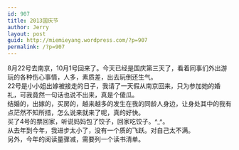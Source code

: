 ```yaml
---
id: 907
title: 2013国庆节
author: Jerry
layout: post
guid: http://miemieyang.wordpress.com/?p=907
permalink: /?p=907
---
```

8月22号去南京，10月1号回来了。今天已经是国庆第三天了，看着同事们外出游玩的各种伤心事情，人多，素质差，出去玩倒还生气。  
22号是小小姐出嫁被接走的日子，我请了一天假从南京回来，只为参加她的婚礼，可我竟然一句话也说不出来，真是个傻瓜。  
结婚的，出嫁的，买房的，越来越多的发生在我的同龄人身边，让身处其中的我有点茫然不知所措，怎么说来就来了呢，真的好快。  
买了4号的票回家，听说妈妈包了饺子，回家吃饺子。^_^。  
从去年到今年，我进步太小了，没有一个质的飞跃。对自己太不满。  
另外，今年的阅读量骤减，需要列一个读书清单。